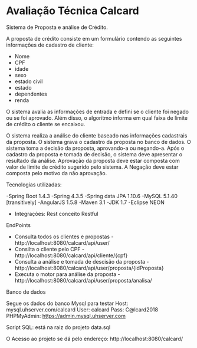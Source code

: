 # Avaliação Técnica Calcard

Sistema de Proposta e análise de Crédito.

A proposta de crédito consiste em um formulário contendo as seguintes informações de cadastro de cliente:

- Nome
- CPF
- idade
- sexo
- estado civil
- estado
- dependentes
- renda

O sistema avalia as informações de entrada e defini se o cliente foi negado ou se foi aprovado. Além disso, o algoritmo informa em qual faixa de limite de crédito o cliente se encaixou.

O sistema realiza a análise do cliente baseado nas informações cadastrais da proposta.
O sistema grava o cadastro da proposta no banco de dados.
O sistema toma a decisão da proposta, aprovando-a ou negando-a.
Após o cadastro da proposta e tomada de decisão, o sistema deve apresentar o resultado da análise.
Aprovação da proposta deve estar composta com valor de limite de crédito sugerido pelo sistema.
A Negação deve estar composta pelo motivo da não aprovação.

Tecnologias utilizadas:

-Spring Boot 1.4.3
-Spring 4.3.5
-Spring data JPA 1.10.6
-MySQL 5.1.40 [transitively]
-AngularJS 1.5.8
-Maven 3.1
-JDK 1.7
-Eclipse NEON
- Integrações: Rest conceito Restful

EndPoints
- Consulta todos os clientes e propostas - http://localhost:8080/calcard/api/user/
- Consilta o cliente pelo CPF - http://localhost:8080/calcard/api/cliente/{cpf}
- Consulta a análise e tomada de descisão da proposta - http://localhost:8080/calcard/api/user/proposta/{idProposta} 
- Executa o motor para análise da proposta - http://localhost:8080/calcard/api/user/proposta/analisa/

Banco de dados

Segue os dados do banco Mysql para testar
Host: mysql.uhserver.com/calcard
User: calcard
Pass: C@lcard2018
PHPMyAdmin: https://admin.mysql.uhserver.com

Script SQL: está na raiz do projeto data.sql

O Acesso ao projeto se dá pelo endereço: http://localhost:8080/calcard/

